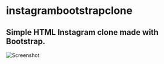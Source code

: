 # instagrambootstrapclone
Simple HTML Instagram clone made with Bootstrap.
-------
![Screenshot](https://user-images.githubusercontent.com/106872138/191259802-7eb465cd-7023-4b3a-b6ae-a48247fbd383.png)
